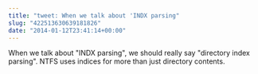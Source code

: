```yaml
---
title: "tweet: When we talk about 'INDX parsing"
slug: "422513630639181826"
date: "2014-01-12T23:41:14+00:00"
---
```

When we talk about "INDX parsing", we should really say "directory index parsing". NTFS uses indices for more than just directory contents.